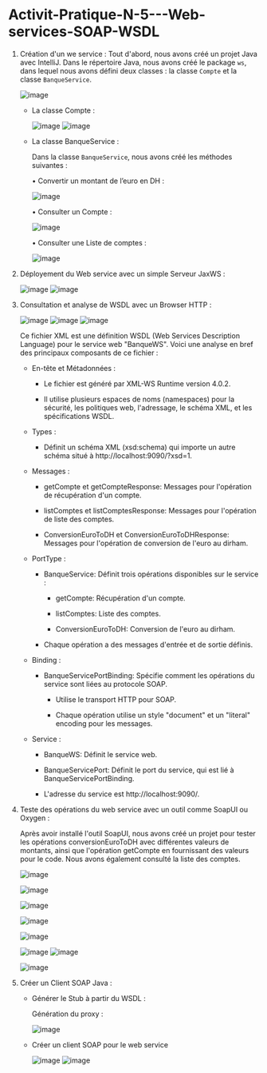 # Activit-Pratique-N-5---Web-services-SOAP-WSDL

1. Création d'un we service  :
     Tout d'abord, nous avons créé un projet Java avec IntelliJ. Dans le répertoire Java, nous avons créé le package `ws`, dans lequel nous avons défini deux classes : la classe `Compte` et la classe `BanqueService`.
   

     ![image](https://github.com/SanaeHelen/Activit-Pratique-N-5---Web-services-SOAP-WSDL/assets/136022070/9dba1f8a-33ae-48c4-a44d-82aa7effdc27)


   - La classe Compte :
     
     ![image](https://github.com/SanaeHelen/Activit-Pratique-N-5---Web-services-SOAP-WSDL/assets/136022070/a139892c-6f97-43e2-8341-827e2ac35b45)
     ![image](https://github.com/SanaeHelen/Activit-Pratique-N-5---Web-services-SOAP-WSDL/assets/136022070/c74c7884-ca95-45be-a064-0328823d6cdb)

   - La classe BanqueService :
     
       Dans la classe `BanqueService`, nous avons créé les méthodes suivantes :

     
     • Convertir un montant de l’euro en DH :
     
        ![image](https://github.com/SanaeHelen/Activit-Pratique-N-5---Web-services-SOAP-WSDL/assets/136022070/0b3c12a1-5a5b-4971-83cf-fc1466247348)

     • Consulter un Compte :
     
       ![image](https://github.com/SanaeHelen/Activit-Pratique-N-5---Web-services-SOAP-WSDL/assets/136022070/cd6b3d52-c8a0-46fd-a40f-fd58ad726eb3)

     • Consulter une Liste de comptes :
     
       ![image](https://github.com/SanaeHelen/Activit-Pratique-N-5---Web-services-SOAP-WSDL/assets/136022070/6aceed36-e610-41de-be0e-ea66f30e69b0)

2. Déployement du Web service avec un simple Serveur JaxWS :

    ![image](https://github.com/SanaeHelen/Activit-Pratique-N-5---Web-services-SOAP-WSDL/assets/136022070/f2ae38b9-d37e-4f6f-93d5-455b5310ea71)
    ![image](https://github.com/SanaeHelen/Activit-Pratique-N-5---Web-services-SOAP-WSDL/assets/136022070/6fee4002-e218-4bf6-88ee-f4f96274126e)
    
      
3. Consultation et analyse de WSDL avec un Browser HTTP :
   
    ![image](https://github.com/SanaeHelen/Activit-Pratique-N-5---Web-services-SOAP-WSDL/assets/136022070/98495054-54eb-4401-a8fc-f5bfec0c209f)
    ![image](https://github.com/SanaeHelen/Activit-Pratique-N-5---Web-services-SOAP-WSDL/assets/136022070/0ff89fcb-e5e5-4ed2-99e5-2e5b81457df1)
    ![image](https://github.com/SanaeHelen/Activit-Pratique-N-5---Web-services-SOAP-WSDL/assets/136022070/2284b58c-1e63-4678-a4a4-db92a1b19c29)

    Ce fichier XML est une définition WSDL (Web Services Description Language) pour le service web "BanqueWS". Voici une analyse en bref des principaux composants de ce fichier :
     
     - En-tête et Métadonnées :
     
         - Le fichier est généré par XML-WS Runtime version 4.0.2.
           
         - Il utilise plusieurs espaces de noms (namespaces) pour la sécurité, les politiques web, l'adressage, le schéma XML, et les spécifications WSDL.
           
     - Types :
     
         - Définit un schéma XML (xsd:schema) qui importe un autre schéma situé à http://localhost:9090/?xsd=1.
           
     - Messages :
     
          - getCompte et getCompteResponse: Messages pour l'opération de récupération d'un compte.
            
          - listComptes et listComptesResponse: Messages pour l'opération de liste des comptes.
            
          - ConversionEuroToDH et ConversionEuroToDHResponse: Messages pour l'opération de conversion de l'euro au dirham.
            
     - PortType :
     
          - BanqueService: Définit trois opérations disponibles sur le service :
            
               - getCompte: Récupération d'un compte.
                 
               - listComptes: Liste des comptes.
                 
               - ConversionEuroToDH: Conversion de l'euro au dirham.
                 
          - Chaque opération a des messages d'entrée et de sortie définis.
            
     - Binding :

          - BanqueServicePortBinding: Spécifie comment les opérations du service sont liées au protocole SOAP.
            
               - Utilise le transport HTTP pour SOAP.
                 
               - Chaque opération utilise un style "document" et un "literal" encoding pour les messages.
            
     - Service :
     
          - BanqueWS: Définit le service web.
            
          - BanqueServicePort: Définit le port du service, qui est lié à BanqueServicePortBinding.
            
          - L'adresse du service est http://localhost:9090/.

            
   
5. Teste des opérations du web service avec un outil comme SoapUI ou Oxygen :
   
     Après avoir installé l'outil SoapUI, nous avons créé un projet pour tester les opérations conversionEuroToDH avec différentes valeurs de montants, ainsi que 
    l'opération getCompte en fournissant des valeurs pour le code. Nous avons également consulté la liste des comptes.
   
    ![image](https://github.com/SanaeHelen/Activit-Pratique-N-5---Web-services-SOAP-WSDL/assets/136022070/eca728d9-112b-4795-b324-ab742e3cb457)
   
    ![image](https://github.com/SanaeHelen/Activit-Pratique-N-5---Web-services-SOAP-WSDL/assets/136022070/a1461381-3b6c-4e73-a33c-b26d3d6b18eb)

    ![image](https://github.com/SanaeHelen/Activit-Pratique-N-5---Web-services-SOAP-WSDL/assets/136022070/efef1bd0-63f1-4777-b31a-6d4fb9805273)
   
    ![image](https://github.com/SanaeHelen/Activit-Pratique-N-5---Web-services-SOAP-WSDL/assets/136022070/23d084e0-be48-4424-80a8-0f9eeeb946bd)
   
    ![image](https://github.com/SanaeHelen/Activit-Pratique-N-5---Web-services-SOAP-WSDL/assets/136022070/a306cb46-8a6e-4091-8d8f-bd1612ee4f7b)
   

    ![image](https://github.com/SanaeHelen/Activit-Pratique-N-5---Web-services-SOAP-WSDL/assets/136022070/80e261f8-ef26-43f6-a033-c47c77bd2ec1)
    ![image](https://github.com/SanaeHelen/Activit-Pratique-N-5---Web-services-SOAP-WSDL/assets/136022070/0ec735e4-bc18-480d-882d-b03f6d39cc82)

    ![image](https://github.com/SanaeHelen/Activit-Pratique-N-5---Web-services-SOAP-WSDL/assets/136022070/c37229d4-c98f-42e7-89fc-f1e30df10b37)

    
7. Créer un Client SOAP Java :
   
      - Générer le Stub à partir du WSDL :
        
          Génération du proxy :

          ![image](https://github.com/SanaeHelen/Activit-Pratique-N-5---Web-services-SOAP-WSDL/assets/136022070/64e9b7b9-2be8-4c34-8119-42e85aa5bad2)
          
      - Créer un client SOAP pour le web service

         ![image](https://github.com/SanaeHelen/Activit-Pratique-N-5---Web-services-SOAP-WSDL/assets/136022070/96cc9268-5eb0-4fc0-a2ba-6d62aa2cfb3c)
         ![image](https://github.com/SanaeHelen/Activit-Pratique-N-5---Web-services-SOAP-WSDL/assets/136022070/49a1e0ac-12a9-4cfa-84ed-571d0aadf1df)























